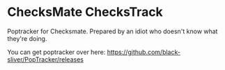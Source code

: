 # ChecksMate ChecksTrack
Poptracker for Checksmate. Prepared by an idiot who doesn't know what they're doing.

You can get poptracker over here:
https://github.com/black-sliver/PopTracker/releases
